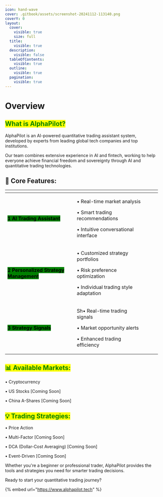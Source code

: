 ```yaml
---
icon: hand-wave
cover: .gitbook/assets/screenshot-20241112-113140.png
coverY: 0
layout:
  cover:
    visible: true
    size: full
  title:
    visible: true
  description:
    visible: false
  tableOfContents:
    visible: true
  outline:
    visible: true
  pagination:
    visible: true
---
```


# Overview

## <mark style="color:green;">What is AlphaPilot?</mark>

AlphaPilot is an AI-powered quantitative trading assistant system, developed by experts from leading global tech companies and top institutions.

Our team combines extensive experience in AI and fintech, working to help everyone achieve financial freedom and sovereignty through AI and quantitative trading technologies.

## 🔑 Core Features:

<table data-view="cards"><thead><tr><th></th><th></th><th data-hidden data-card-cover data-type="files"></th><th data-hidden></th><th data-hidden data-card-target data-type="content-ref"></th></tr></thead><tbody><tr><td><mark style="background-color:green;"><strong>1 AI Trading Assistant</strong></mark></td><td><p>• Real-time market analysis </p><p>• Smart trading recommendations </p><p>• Intuitive conversational interface</p></td><td></td><td></td><td></td></tr><tr><td><mark style="background-color:green;"><strong>2 Personalized Strategy Management</strong></mark></td><td><p>• Customized strategy portfolios </p><p>• Risk preference optimization </p><p>• Individual trading style adaptation</p></td><td></td><td></td><td></td></tr><tr><td><mark style="background-color:green;"><strong>3 Strategy Signals</strong></mark></td><td><p>Sh• Real-time trading signals </p><p>• Market opportunity alerts </p><p>• Enhanced trading efficiency</p></td><td></td><td></td><td></td></tr></tbody></table>

## <mark style="color:green;">📊 Available Markets:</mark>

• Cryptocurrency&#x20;

• US Stocks \[Coming Soon]&#x20;

• China A-Shares \[Coming Soon]



## <mark style="color:green;">💡 Trading Strategies:</mark>

• Price Action&#x20;

• Multi-Factor  \[Coming Soon]&#x20;

• DCA (Dollar-Cost Averaging)  \[Coming Soon]&#x20;

• Event-Driven \[Coming Soon]&#x20;



Whether you're a beginner or professional trader, AlphaPilot provides the tools and strategies you need for smarter trading decisions.

Ready to start your quantitative trading journey?

{% embed url="https://www.alphapilot.tech" %}

